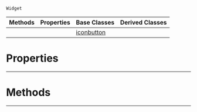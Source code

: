  `Widget`

|Methods|Properties|Base Classes|Derived Classes|
|---|---|---|---|
| | |[iconbutton](https://github.com/ZilchEngine/ZilchDocs/blob/master/code_reference/class_reference/iconbutton.markdown)| |


 #  Properties


---  
 #  Methods


---  
 

 